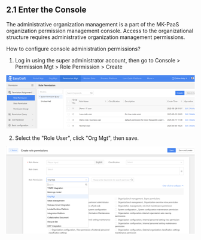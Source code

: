  ## 2.1 Enter the Console

The administrative organization management is a part of the MK-PaaS organization permission management console. Access to the organizational structure requires administrative organization management permissions.

How to configure console administration permissions?

1. Log in using the super administrator account, then go to Console > Permission Mgt > Role Permission > Create

<div style={{ display: 'flex', justifyContent: 'left' }}>
  <img src="/img/Enter the Console.png" alt="Portal Diagram" width="800" />
</div>

2. Select the "Role User", click "Org Mgt", then save.

<div style={{ display: 'flex', justifyContent: 'left' }}>
  <img src="/img/Enter the Console1.png" alt="Portal Diagram" width="800" />
</div>
